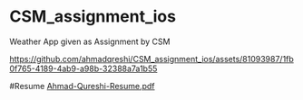 # CSM_assignment_ios
Weather App given as Assignment by CSM



https://github.com/ahmadqreshi/CSM_assignment_ios/assets/81093987/1fb0f765-4189-4ab9-a98b-32388a7a1b55


#Resume
[Ahmad-Qureshi-Resume.pdf](https://github.com/ahmadqreshi/CSM_assignment_ios/files/12652027/Ahmad-Qureshi-Resume.pdf)
